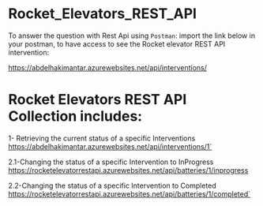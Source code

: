 # Rocket_Elevators_REST_API

To answer the question with Rest Api using `Postman`: import the link below in your postman, to have access to see the Rocket elevator REST API intervention:

 https://abdelhakimantar.azurewebsites.net/api/interventions/

# Rocket Elevators REST API Collection includes: 

1- Retrieving the current status of a specific Interventions
 https://abdelhakimantar.azurewebsites.net/api/interventions/1`

2.1-Changing the status of a specific Intervention to InProgress
 https://rocketelevatorrestapi.azurewebsites.net/api/batteries/1/inprogress

2.2-Changing the status of a specific Intervention to Completed
 https://rocketelevatorrestapi.azurewebsites.net/api/batteries/1/completed`

